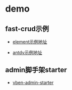 
# demo

## fast-crud示例

* [element示例地址](http://fast-crud.docmirror.cn/element/)

* [antdv示例地址](http://fast-crud.docmirror.cn/antdv/)


## admin脚手架starter

* [vben-admin-starter](http://fast-crud.docmirror.cn/vben/)
